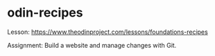 # odin-recipes
Lesson: https://www.theodinproject.com/lessons/foundations-recipes

Assignment: Build a website and manage changes with Git.
